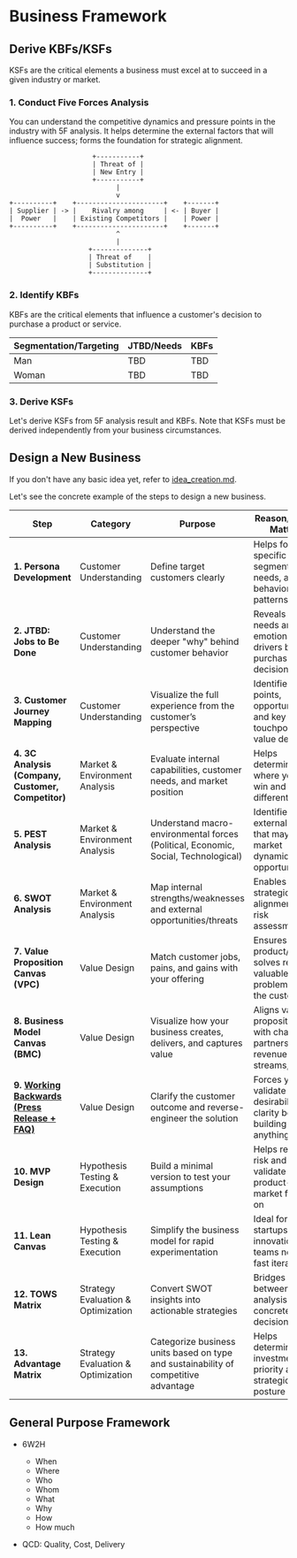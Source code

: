 # Business Framework

## Derive KBFs/KSFs

KSFs are the critical elements a business must excel at to succeed in a
given industry or market.

### 1. Conduct Five Forces Analysis

You can understand the competitive dynamics and pressure points in the
industry with 5F analysis. It helps determine the external factors that
will influence success; forms the foundation for strategic alignment.

```
                     +-----------+
                     | Threat of |
                     | New Entry |
                     +-----------+
                           |
                           v
+----------+    +----------------------+    +-------+
| Supplier | -> |    Rivalry among     | <- | Buyer |
|  Power   |    | Existing Competitors |    | Power |
+----------+    +----------------------+    +-------+
                           ^
                           |
                    +--------------+
                    | Threat of    |
                    | Substitution |
                    +--------------+
```

### 2. Identify KBFs

KBFs are the critical elements that influence a customer's decision to
purchase a product or service.

| Segmentation/Targeting | JTBD/Needs | KBFs |
| ---- | ---- | ---- |
| Man | TBD | TBD |
| Woman | TBD | TBD |

### 3. Derive KSFs

Let's derive KSFs from 5F analysis result and KBFs. Note that KSFs must
be derived independently from your business circumstances.

## Design a New Business

If you don't have any basic idea yet, refer to
[idea_creation.md](./idea_creation.md).

Let's see the concrete example of the steps to design a new business.

| **Step** | **Category** | **Purpose** | **Reason/Why It Matters** |
| ---- | ---- | ---- | ---- |
| **1. Persona Development** | Customer Understanding | Define target customers clearly | Helps focus on specific segments, needs, and behavior patterns |
| **2. JTBD: Jobs to Be Done** | Customer Understanding | Understand the deeper "why" behind customer behavior | Reveals unmet needs and emotional drivers behind purchasing decisions |
| **3. Customer Journey Mapping** | Customer Understanding | Visualize the full experience from the customer’s perspective | Identifies pain points, opportunities, and key touchpoints for value delivery |
| **4. 3C Analysis (Company, Customer, Competitor)** | Market & Environment Analysis | Evaluate internal capabilities, customer needs, and market position | Helps determine where you can win and how to differentiate |
| **5. PEST Analysis** | Market & Environment Analysis | Understand macro-environmental forces (Political, Economic, Social, Technological) | Identifies external trends that may affect market dynamics or opportunities |
| **6. SWOT Analysis** | Market & Environment Analysis | Map internal strengths/weaknesses and external opportunities/threats | Enables strategic alignment and risk assessment |
| **7. Value Proposition Canvas (VPC)** | Value Design | Match customer jobs, pains, and gains with your offering | Ensures the product/service solves real, valuable problems for the customer |
| **8. Business Model Canvas (BMC)** | Value Design | Visualize how your business creates, delivers, and captures value | Aligns value proposition with channels, partners, revenue streams, etc |
| **9. [Working Backwards (Press Release + FAQ)](./the_amazon_working_backwards_method.md)** | Value Design | Clarify the customer outcome and reverse-engineer the solution | Forces you to validate desirability and clarity before building anything |
| **10. MVP Design** | Hypothesis Testing & Execution | Build a minimal version to test your assumptions | Helps reduce risk and validate product-market fit early on |
| **11. Lean Canvas** | Hypothesis Testing & Execution | Simplify the business model for rapid experimentation | Ideal for startups or innovation teams needing fast iteration |
| **12. TOWS Matrix** | Strategy Evaluation & Optimization | Convert SWOT insights into actionable strategies | Bridges the gap between analysis and concrete decisions |
| **13. Advantage Matrix** | Strategy Evaluation & Optimization | Categorize business units based on type and sustainability of competitive advantage | Helps determine investment priority and strategic posture |

## General Purpose Framework

- 6W2H
  - When
  - Where
  - Who
  - Whom
  - What
  - Why
  - How
  - How much

- QCD: Quality, Cost, Delivery
